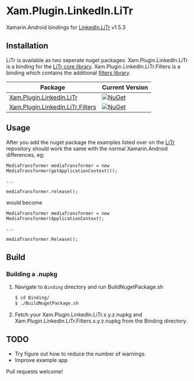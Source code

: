 # Xam.Plugin.LinkedIn.LiTr 


Xamarin.Android bindings for [LinkedIn.LiTr](https://github.com/linkedin/LiTr) v1.5.3

## Installation

LiTr is available as two seperate nuget packages. Xam.Plugin.LinkedIn.LiTr is a binding for the [LiTr core library](https://github.com/linkedin/LiTr/tree/main/litr). Xam.Plugin.LinkedIn.LiTr.Filters is a binding which contains the additional [filters library](https://github.com/linkedin/LiTr/tree/main/litr-filters).

| Package        | Current Version   |
|-----------------|--------|
| [Xam.Plugin.LinkedIn.LiTr](https://www.nuget.org/packages/Xam.Plugin.LinkedIn.LiTr/) | [![NuGet](https://img.shields.io/nuget/vpre/Xam.Plugin.LinkedIn.LiTr.svg?label=NuGet)](https://www.nuget.org/packages/Xam.Plugin.LinkedIn.LiTr) |
| [Xam.Plugin.LinkedIn.LiTr.Filters](https://www.nuget.org/packages/Xam.Plugin.LinkedIn.LiTr.Filters/) | [![NuGet](https://img.shields.io/nuget/vpre/Xam.Plugin.LinkedIn.LiTr.Filters.svg?label=NuGet)](https://www.nuget.org/packages/Xam.Plugin.LinkedIn.LiTr.Filters) |






## Usage

After you add the nuget package the examples listed over on the [LiTr](https://github.com/linkedin/LiTr) repository should work the same with the normal Xamarin.Android differences, eg:

```
MediaTransformer mediaTransformer = new MediaTransformer(getApplicationContext());

...

mediaTransformer.release();
```

would become 


```
MediaTransformer mediaTransformer = new MediaTransformer(ApplicationContext);

...

mediaTransformer.Release();
```


## Build

### Building a .nupkg
1. Navigate to `Binding` directory and run BuildNugetPackage.sh
    ``` sh
    $ cd Binding/
    $ ./BuildNugetPackage.sh
    ```
2. Fetch your Xam.Plugin.LinkedIn.LiTr.x.y.z.nupkg and Xam.Plugin.LinkedIn.LiTr.Filters.x.y.z.nupkg from the Binding directory.


## TODO
* Try figure out how to reduce the number of warnings.
* Improve example app




Pull requests welcome!